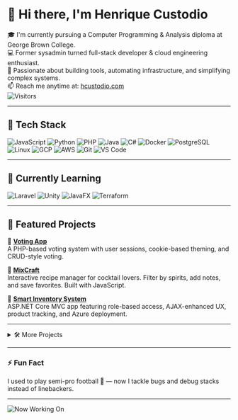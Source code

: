 # 👋 Hi there, I'm Henrique Custodio

🎓 I'm currently pursuing a Computer Programming & Analysis diploma at George Brown College.  
💻 Former sysadmin turned full-stack developer & cloud engineering enthusiast.  
🌱 Passionate about building tools, automating infrastructure, and simplifying complex systems.  
📫 Reach me anytime at: [hcustodio.com](https://hcustodio.com)  
![Visitors](https://komarev.com/ghpvc/?username=YOUR_USERNAME&color=blue&style=flat-square)

---

## 🚀 Tech Stack

![JavaScript](https://img.shields.io/badge/-JavaScript-black?style=flat-square&logo=javascript)
![Python](https://img.shields.io/badge/-Python-black?style=flat-square&logo=python)
![PHP](https://img.shields.io/badge/-PHP-black?style=flat-square&logo=php)
![Java](https://img.shields.io/badge/-Java-black?style=flat-square&logo=java)
![C#](https://img.shields.io/badge/-C%23-black?style=flat-square&logo=csharp)
![Docker](https://img.shields.io/badge/-Docker-black?style=flat-square&logo=docker)
![PostgreSQL](https://img.shields.io/badge/-PostgreSQL-black?style=flat-square&logo=postgresql)
![Linux](https://img.shields.io/badge/-Linux-black?style=flat-square&logo=linux)
![GCP](https://img.shields.io/badge/-GCP-black?style=flat-square&logo=google-cloud)
![AWS](https://img.shields.io/badge/-AWS-black?style=flat-square&logo=amazon-aws)
![Git](https://img.shields.io/badge/-Git-black?style=flat-square&logo=git)
![VS Code](https://img.shields.io/badge/-VS%20Code-black?style=flat-square&logo=visual-studio-code)

---

## 🧠 Currently Learning

![Laravel](https://img.shields.io/badge/-Laravel-red?style=flat-square&logo=laravel)
![Unity](https://img.shields.io/badge/-Unity-black?style=flat-square&logo=unity)
![JavaFX](https://img.shields.io/badge/-JavaFX-blue?style=flat-square&logo=java)
![Terraform](https://img.shields.io/badge/-Terraform-623CE4?style=flat-square&logo=terraform&logoColor=white)

---

## 📂 Featured Projects

🔹 [**Voting App**](https://github.com/YOUR_USERNAME/voting-app)  
A PHP-based voting system with user sessions, cookie-based theming, and CRUD-style voting.

🔹 [**MixCraft**](https://github.com/YOUR_USERNAME/mixcraft)  
Interactive recipe manager for cocktail lovers. Filter by spirits, add notes, and save favorites. Built with JavaScript.

🔹 [**Smart Inventory System**](https://github.com/YOUR_USERNAME/inventory-management)  
ASP.NET Core MVC app featuring role-based access, AJAX-enhanced UX, product tracking, and Azure deployment.

---

<details>
  <summary>🛠 More Projects</summary>

- 🎮 [**Gomoku Game**](https://github.com/YOUR_USERNAME/gomoku-game) — Java game with Minimax-based AI
- 🧙‍♂️ [**ASCII Roguelike**](https://github.com/YOUR_USERNAME/ascii-rogue) — Terminal-based adventure game in Python
- ✈️ [**Flight Reservation System**](https://github.com/YOUR_USERNAME/FlightReservationSystem) — C# console app managing flight bookings with file I/O

</details>

---

### ⚡ Fun Fact

I used to play semi-pro football 🏈 — now I tackle bugs and debug stacks instead of linebackers.

---

![Now Working On](https://img.shields.io/badge/Now_Working_On-MixCraft-orange?style=flat-square&logo=codewars)
